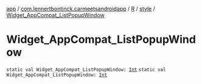 [app](../../../index.md) / [com.lennertbontinck.carmeetsandroidapp](../../index.md) / [R](../index.md) / [style](index.md) / [Widget_AppCompat_ListPopupWindow](./-widget_-app-compat_-list-popup-window.md)

# Widget_AppCompat_ListPopupWindow

`static val Widget_AppCompat_ListPopupWindow: `[`Int`](https://kotlinlang.org/api/latest/jvm/stdlib/kotlin/-int/index.html)
`static val Widget_AppCompat_ListPopupWindow: `[`Int`](https://kotlinlang.org/api/latest/jvm/stdlib/kotlin/-int/index.html)